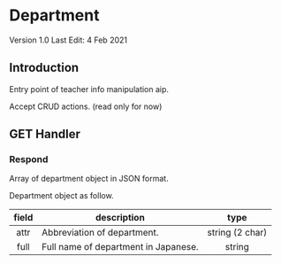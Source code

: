 # Department

Version 1.0
Last Edit: 4 Feb 2021

## Introduction

Entry point of teacher info manipulation aip.

Accept CRUD actions. (read only for now)

## GET Handler

### Respond

Array of department object in JSON format.

Department object as follow.

| field | description                          |      type       |
| :---: | ------------------------------------ | :-------------: |
| attr  | Abbreviation of department.          | string (2 char) |
| full  | Full name of department in Japanese. |     string      |
